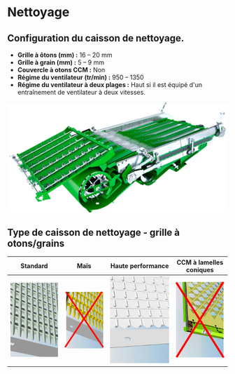 # Nettoyage

## Configuration du caisson de nettoyage.

- **Grille à ôtons (mm) :** 16 – 20 mm  
- **Grille à grain (mm) :** 5 – 9 mm 
- **Couvercle à otons CCM :** Non
- **Régime du ventilateur (tr/min) :** 950 – 1350  
- **Régime du ventilateur à deux plages :** Haut si il est équipé d'un entraînement de ventilateur à deux vitesses.

![Caisson de nettoyage](../Images/image058.png "Caisson de nettoyage")

## Type de caisson de nettoyage - grille à otons/grains
|Standard|Maïs|Haute performance|CCM à lamelles coniques|
|:---:|:---:|:---:|:---:|
|![Caisson de nettoyage standard](../Images/image061.gif "Caisson de nettoyage standard")|![Caisson de nettoyage pour le maïs](../Images/image063.gif "Caisson de nettoyage pour le maïs")|![Caisson de nettoyage haute performance](../Images/image065.gif "Caisson de nettoyage haute performance")|![Caisson de nettoyage à lamelles coniques](../Images/image067.gif "Caisson de nettoyage à lamelles coniques")|